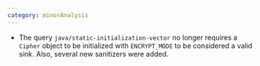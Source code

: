 ```yaml
---
category: minorAnalysis
---
```

* The query `java/static-initialization-vector` no longer requires a `Cipher` object to be initialized with `ENCRYPT_MODE` to be considered a valid sink. Also, several new sanitizers were added.
